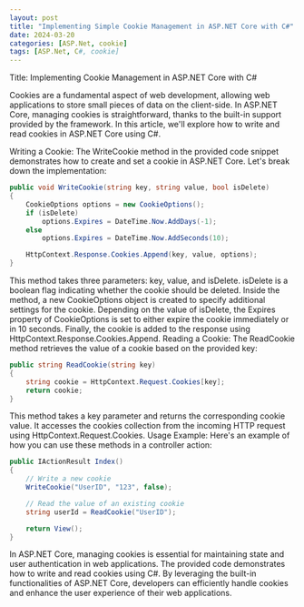 ```yaml
---
layout: post
title: "Implementing Simple Cookie Management in ASP.NET Core with C#"
date: 2024-03-20
categories: [ASP.Net, cookie]
tags: [ASP.Net, C#, cookie]
---
```


Title: Implementing Cookie Management in ASP.NET Core with C#

Cookies are a fundamental aspect of web development, allowing web applications to store small pieces of data on the client-side. In ASP.NET Core, managing cookies is straightforward, thanks to the built-in support provided by the framework. In this article, we'll explore how to write and read cookies in ASP.NET Core using C#.

Writing a Cookie:
The WriteCookie method in the provided code snippet demonstrates how to create and set a cookie in ASP.NET Core. Let's break down the implementation:

```csharp
public void WriteCookie(string key, string value, bool isDelete)
{
    CookieOptions options = new CookieOptions();
    if (isDelete)
        options.Expires = DateTime.Now.AddDays(-1);
    else
        options.Expires = DateTime.Now.AddSeconds(10);

    HttpContext.Response.Cookies.Append(key, value, options);
}
```

This method takes three parameters: key, value, and isDelete.
isDelete is a boolean flag indicating whether the cookie should be deleted.
Inside the method, a new CookieOptions object is created to specify additional settings for the cookie.
Depending on the value of isDelete, the Expires property of CookieOptions is set to either expire the cookie immediately or in 10 seconds.
Finally, the cookie is added to the response using HttpContext.Response.Cookies.Append.
Reading a Cookie:
The ReadCookie method retrieves the value of a cookie based on the provided key:

```csharp
public string ReadCookie(string key)
{
    string cookie = HttpContext.Request.Cookies[key];
    return cookie;
}
```

This method takes a key parameter and returns the corresponding cookie value.
It accesses the cookies collection from the incoming HTTP request using HttpContext.Request.Cookies.
Usage Example:
Here's an example of how you can use these methods in a controller action:

```csharp
public IActionResult Index()
{
    // Write a new cookie
    WriteCookie("UserID", "123", false);

    // Read the value of an existing cookie
    string userId = ReadCookie("UserID");

    return View();
}
```

In ASP.NET Core, managing cookies is essential for maintaining state and user authentication in web applications. The provided code demonstrates how to write and read cookies using C#. By leveraging the built-in functionalities of ASP.NET Core, developers can efficiently handle cookies and enhance the user experience of their web applications.